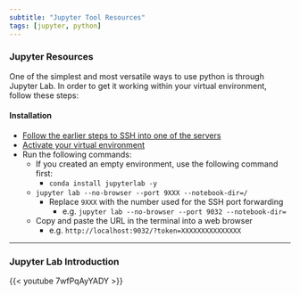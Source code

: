 ```yaml
---
subtitle: "Jupyter Tool Resources"
tags: [jupyter, python]
---
```


### Jupyter Resources

One of the simplest and most versatile ways to use python is through Jupyter Lab. In order to get it working within your virtual environment, follow these steps:

#### Installation

- [Follow the earlier steps to SSH into one of the servers](../sshresources)
- [Activate your virtual environment](../pythonresources)
- Run the following commands:
  - If you created an empty environment, use the following command
  first:
    - `conda install jupyterlab -y`
  - `jupyter lab --no-browser --port 9XXX --notebook-dir=/`
    - Replace `9XXX` with the number used for the SSH port forwarding
      - e.g. `jupyter lab --no-browser --port 9032 --notebook-dir=`
  - Copy and paste the URL in the terminal into a web browser
    - e.g. `http://localhost:9032/?token=XXXXXXXXXXXXXXX`

---

### Jupyter Lab Introduction

{{< youtube 7wfPqAyYADY >}}
